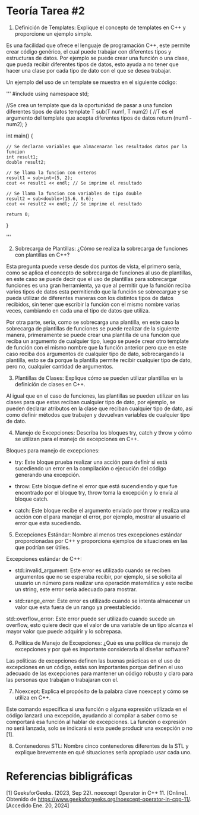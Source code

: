 # Teoría Tarea #2

 1. Definición de Templates: Explique el concepto de templates en C++ y proporcione un ejemplo simple.

Es una facilidad que ofrece el lenguaje de programación C++, este permite crear código genérico, el cual puede trabajar con diferentes tipos y estructuras de datos. Por ejemplo se puede crear una función o una clase, que pueda recibir diferentes tipos de datos, esto ayuda a no tener que hacer una clase por cada tipo de dato con el que se desea trabajar.

Un ejemplo del uso de un template se muestra en el siguiente código:

'''
#include <iostream>
using namespace std;

//Se crea un template que da la oportunidad de pasar a una funcion diferentes tipos de datos
template <typename T>
T sub(T num1, T num2) { //T es el argumento del template que acepta diferentes tipos de datos
    return (num1 - num2);
}

int main() {

    // Se declaran variables que almacenaran los resultados datos por la funcion
	int result1;
	double result2;

	// Se llama la funcion con enteros
	result1 = sub<int>(5, 2);
	cout << result1 << endl; // Se imprime el resultado

	// Se llama la funcion con variables de tipo double
	result2 = sub<double>(15.6, 0.6);
	cout << result2 << endl; // Se imprime el resultado

	return 0;
}

'''

 2. Sobrecarga de Plantillas: ¿Cómo se realiza la sobrecarga de funciones con plantillas en C++?

Esta pregunta puede verse desde dos puntos de vista, el primero sería, como se aplica el concepto de sobrecarga de funciones al uso de plantillas, en este caso se puede decir que el uso de plantillas para sobrecargar funciones es una gran herramienta, ya que al permitir que la función reciba varios tipos de datos esta permitiendo que la función se sobrecargue y se pueda utilizar de diferentes maneras con los distintos tipos de datos recibidos, sin tener que escribir la función con el mismo nombre varias veces, cambiando en cada una el tipo de datos que utiliza.

Por otra parte, sería, como se sobrecarga una plantilla, en este caso la sobrecarga de plantillas de funciones se puede realizar de la siguiente manera, primeramente se puede crear una plantilla de una función que reciba un argumento de cualquier tipo, luego se puede crear otro template de función con el mismo nombre que la función anterior pero que en este caso reciba dos argumentos de cualquier tipo de dato, sobrecargando la plantilla, esto se da porque la plantilla permite recibir cualquier tipo de dato, pero no, cualquier cantidad de argumentos.

3. Plantillas de Clases: Explique cómo se pueden utilizar plantillas en la definición de clases en C++.

Al igual que en el caso de funciones, las plantillas se pueden utilizar en las clases para que estas reciban cualquier tipo de dato, por ejemplo, se pueden declarar atributos en la clase que reciban cualquier tipo de dato, así como definir métodos que trabajen y devuelvan variables de cualquier tipo de dato.

4. Manejo de Excepciones: Describa los bloques try, catch y throw y cómo se utilizan para el manejo de excepciones en C++.

Bloques para manejo de excepciones:

- try: Este bloque prueba realizar una acción para definir si está sucediendo un error en la compilación o ejecución del código generando una excepción.

- throw: Este bloque define el error que está sucendiendo y que fue encontrado por el bloque try, throw toma la excepción y lo envía al bloque catch.

- catch: Este bloque recibe el argumento enviado por throw y realiza una acción con el para manejar el error, por ejemplo, mostrar al usuario el error que esta sucediendo.

5. Excepciones Estándar: Nombre al menos tres excepciones estándar proporcionadas por C++ y proporciona ejemplos de situaciones en las que podrían ser útiles.

Excepciones estándar de C++:

- std::invalid_argument: Este error es utilizado cuando se reciben argumentos que no se esperaba recibir, por ejemplo, si se solicita al usuario un número para realizar una operación matemática y este recibe un string, este error sería adecuado para mostrar.

- std::range_error: Este error es utilizado cuando se intenta almacenar un valor que esta fuera de un rango ya preestablecido.

std::overflow_error: Este error puede ser utilizado cuando sucede un overflow, esto quiere decir que el valor de una variable de un tipo alcanza el mayor valor que puede adquirir y lo sobrepasa.

6. Política de Manejo de Excepciones: ¿Qué es una política de manejo de excepciones y por qué es importante considerarla al diseñar software?

Las políticas de excepciones definen las buenas prácticas en el uso de excepciones en un código, estás son importantes porque definen el uso adecuado de las excepciones para mantener un código robusto y claro para las personas que trabajan o trabajaran con el.

7. Noexcept: Explica el propósito de la palabra clave noexcept y cómo se utiliza en C++.

Este comando especifica si una función o alguna expresión utilizada en el código lanzará una excepción, ayudando al compilar a saber como se comportará esa función al hablar de excepciones. La función o expresión no será lanzada, solo se indicará si esta puede producir una excepción o no [1].

8. Contenedores STL: Nombre cinco contenedores diferentes de la STL y explique brevemente en qué situaciones sería apropiado usar cada uno.






# Referencias bibligráficas

[1] GeeksforGeeks. (2023, Sep 22). noexcept Operator in C++ 11. [Online]. Obtenido de https://www.geeksforgeeks.org/noexcept-operator-in-cpp-11/. [Accedido Ene. 20, 2024]
